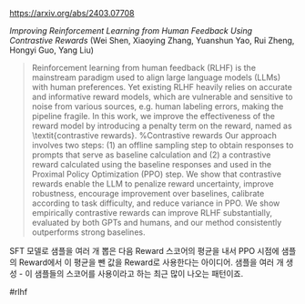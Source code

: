 https://arxiv.org/abs/2403.07708

*Improving Reinforcement Learning from Human Feedback Using Contrastive Rewards* (Wei Shen, Xiaoying Zhang, Yuanshun Yao, Rui Zheng, Hongyi Guo, Yang Liu)

> Reinforcement learning from human feedback (RLHF) is the mainstream paradigm used to align large language models (LLMs) with human preferences. Yet existing RLHF heavily relies on accurate and informative reward models, which are vulnerable and sensitive to noise from various sources, e.g. human labeling errors, making the pipeline fragile. In this work, we improve the effectiveness of the reward model by introducing a penalty term on the reward, named as \textit{contrastive rewards}. %Contrastive rewards Our approach involves two steps: (1) an offline sampling step to obtain responses to prompts that serve as baseline calculation and (2) a contrastive reward calculated using the baseline responses and used in the Proximal Policy Optimization (PPO) step. We show that contrastive rewards enable the LLM to penalize reward uncertainty, improve robustness, encourage improvement over baselines, calibrate according to task difficulty, and reduce variance in PPO. We show empirically contrastive rewards can improve RLHF substantially, evaluated by both GPTs and humans, and our method consistently outperforms strong baselines.

SFT 모델로 샘플을 여러 개 뽑은 다음 Reward 스코어의 평균을 내서 PPO 시점에 샘플의 Reward에서 이 평균을 뺀 값을 Reward로 사용한다는 아이디어. 샘플을 여러 개 생성 - 이 샘플들의 스코어를 사용이라고 하는 최근 많이 나오는 패턴이죠.

#rlhf 